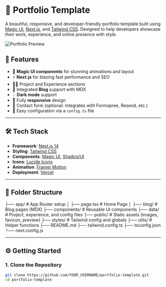 # 🌟 Portfolio Template

A beautiful, responsive, and developer-friendly portfolio template built using [Magic UI](https://magicui.design), [Next.js](https://nextjs.org), and [Tailwind CSS](https://tailwindcss.com). Designed to help developers showcase their work, experience, and online presence with style.

![Portfolio Preview](./public/preview.png)

## 🚀 Features

- 🎨 **Magic UI components** for stunning animations and layout
- ⚡ **Next.js** for blazing fast performance and SEO
- 🧑‍💼 Project and Experience sections
- 📝 Integrated **Blog** support with MDX
- 💡 **Dark mode** support
- 📱 Fully **responsive** design
- 📧 Contact form (optional: integrates with Formspree, Resend, etc.)
- 🧠 Easy configuration via a `config.ts` file

---

## 🛠️ Tech Stack

- **Framework**: [Next.js 14](https://nextjs.org/)
- **Styling**: [Tailwind CSS](https://tailwindcss.com/)
- **Components**: [Magic UI](https://magicui.design), [Shadcn/UI](https://ui.shadcn.com)
- **Icons**: [Lucide Icons](https://lucide.dev)
- **Animation**: [Framer Motion](https://www.framer.com/motion/)
- **Deployment**: [Vercel](https://vercel.com)

---

## 📂 Folder Structure

├── app/ # App Router setup
│ ├── page.tsx # Home Page
│ ├── blog/ # Blog pages (MDX)
├── components/ # Reusable UI components
├── data/ # Project, experience, and config files
├── public/ # Static assets (images, favicon, preview)
├── styles/ # Tailwind config and globals
├── utils/ # Helper functions
├── README.md
├── tailwind.config.ts
├── tsconfig.json
└── next.config.js


---

## ⚙️ Getting Started

### 1. Clone the Repository

```bash
git clone https://github.com/YOUR_USERNAME/portfolio-template.git
cd portfolio-template

